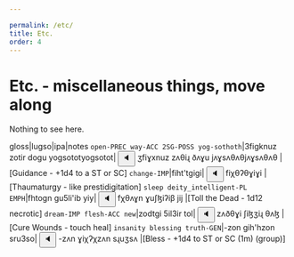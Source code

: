 ```yaml
---

permalink: /etc/
title: Etc.
order: 4
---
```


# Etc. - miscellaneous things, move along

Nothing to see here.

gloss|lugso|ipa|notes
`open-PREC way-ACC 2SG-POSS yog-sothoth`|3figknuz zotir dogu yogsototyogsotot|<span class='spoken'> <button class='speak' type='button' data-ipa='ʒfiɣxnuz zʌθiɻ ðʌɣu jʌɣsʌθʌθjʌɣsʌθʌθ'>🔈</button> <span class='ipa'>ʒfiɣxnuz zʌθiɻ ðʌɣu jʌɣsʌθʌθjʌɣsʌθʌθ</span> </span>|[Guidance - +1d4 to a ST or SC]
`change-IMP`|fiht'tgigi|<span class='spoken'> <button class='speak' type='button' data-ipa='fiχθʔθɣiɣi'>🔈</button> <span class='ipa'>fiχθʔθɣiɣi</span> </span>|[Thaumaturgy - like prestidigitation]
`sleep deity_intelligent-PL EMPH`|fhtogn gu5li'ib yiy|<span class='spoken'> <button class='speak' type='button' data-ipa='fχθʌɣn ɣuʃɮiʔiβ jij'>🔈</button> <span class='ipa'>fχθʌɣn ɣuʃɮiʔiβ jij</span> </span>|[Toll the Dead - 1d12 necrotic]
`dream-IMP flesh-ACC new`|zodtgi 5il3ir tol|<span class='spoken'> <button class='speak' type='button' data-ipa='zʌðθɣi ʃiɮʒiɻ θʌɮ'>🔈</button> <span class='ipa'>zʌðθɣi ʃiɮʒiɻ θʌɮ</span> </span>|[Cure Wounds - touch heal]
`insanity blessing truth-GEN`|-zon gih'hzon sru3so|<span class='spoken'> <button class='speak' type='button' data-ipa='-zʌn ɣiχʔχzʌn sɻuʒsʌ'>🔈</button> <span class='ipa'>-zʌn ɣiχʔχzʌn sɻuʒsʌ</span> </span>|[Bless - +1d4 to ST or SC (1m) (group)]